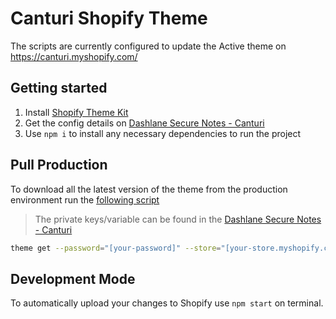 # Canturi Shopify Theme

The scripts are currently configured to update the Active theme on https://canturi.myshopify.com/

## Getting started

1. Install [Shopify Theme Kit](https://shopify.github.io/themekit/)
1. Get the config details on [Dashlane Secure Notes - Canturi](https://www.dashlane.com/)
1. Use `npm i` to install any necessary dependencies to run the project

## Pull Production

To download all the latest version of the theme from the production environment run the [following script](https://shopify.dev/themes/tools/theme-kit/getting-started#step-4-set-up-your-config-file)

> The private keys/variable can be found in the [Dashlane Secure Notes - Canturi](https://www.dashlane.com/)

```bash
theme get --password="[your-password]" --store="[your-store.myshopify.com]" --themeid="[your-theme-id]"
```

## Development Mode

To automatically upload your changes to Shopify use `npm start` on terminal.
